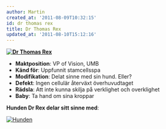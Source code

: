 ```yaml
---
author: Martin
created_at: '2011-08-09T10:32:15'
id: dr thomas rex
title: Dr Thomas Rex
updated_at: '2011-08-10T15:12:16'
---
```

<div>

**[<img src="http://kampanj.ripperdoc.net/wp-content/uploads/Man-Steps-197x300.jpg" title="Dr Thomas Rex" class="alignright size-medium wp-image-1144" />]**

</div>

-   **Maktposition**: VP of Vision, UMB
-   **Känd för**: Uppfunnit stamcellsspa
-   **Modifikation**: Delat sinne med sin hund. Eller?
-   **Defekt**: Ingen cellulär återväxt överhuvudtaget
-   **Rädsla**: Att inte kunna skilja på verklighet och overklighet
-   **Baby**: Ta hand om sina kroppar

<div>

**Hunden Dr Rex delar sitt sinne med**:

</div>

<div>

[<img src="http://kampanj.ripperdoc.net/wp-content/uploads/groomed_dog_image09.jpg" title="Hunden" class="aligncenter size-full wp-image-1145" />]

</div>

  [<img src="http://kampanj.ripperdoc.net/wp-content/uploads/Man-Steps-197x300.jpg" title="Dr Thomas Rex" class="alignright size-medium wp-image-1144" />]: http://kampanj.ripperdoc.net/wp-content/uploads/Man-Steps.jpg
  [<img src="http://kampanj.ripperdoc.net/wp-content/uploads/groomed_dog_image09.jpg" title="Hunden" class="aligncenter size-full wp-image-1145" />]: http://kampanj.ripperdoc.net/wp-content/uploads/groomed_dog_image09.jpg